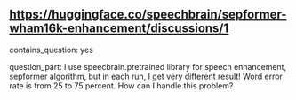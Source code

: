 ## https://huggingface.co/speechbrain/sepformer-wham16k-enhancement/discussions/1

contains_question: yes

question_part: I use speecbrain.pretrained library for speech enhancement, sepformer algorithm,  but in each run, I get very different result! 
Word error rate is from 25 to 75 percent.
How can I handle this problem?